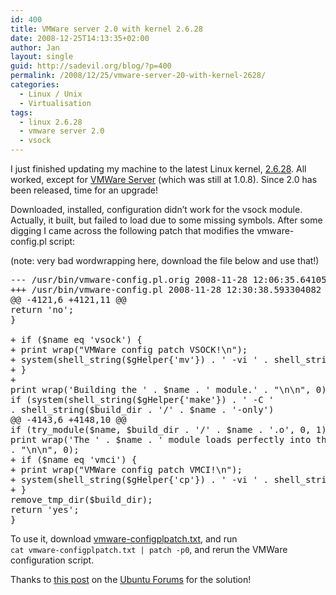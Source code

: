```yaml
---
id: 400
title: VMWare server 2.0 with kernel 2.6.28
date: 2008-12-25T14:13:35+02:00
author: Jan
layout: single
guid: http://sadevil.org/blog/?p=400
permalink: /2008/12/25/vmware-server-20-with-kernel-2628/
categories:
  - Linux / Unix
  - Virtualisation
tags:
  - linux 2.6.28
  - vmware server 2.0
  - vsock
---
```

I just finished updating my machine to the latest Linux kernel, <a href="http://marc.info/?l=linux-kernel&m=123016280131543&w=2" target="_blank">2.6.28</a>. All worked, except for <a href="http://www.vmware.com/products/server/" target="_blank">VMWare Server</a> (which was still at 1.0.8). Since 2.0 has been released, time for an upgrade!

Downloaded, installed, configuration didn&#8217;t work for the vsock module. Actually, it built, but failed to load due to some missing symbols. After some digging I came across the following patch that modifies the vmware-config.pl script:

(note: very bad wordwrapping here, download the file below and use that!)

<pre>--- /usr/bin/vmware-config.pl.orig 2008-11-28 12:06:35.641054086 +0100
+++ /usr/bin/vmware-config.pl 2008-11-28 12:30:38.593304082 +0100
@@ -4121,6 +4121,11 @@
return 'no';
}

+ if ($name eq 'vsock') {
+ print wrap("VMWare config patch VSOCK!\n");
+ system(shell_string($gHelper{'mv'}) . ' -vi ' . shell_string($build_dir . '/../Module.symvers') . ' ' . shell_string($build_dir . '/vsock-only/' ));
+ }
+
print wrap('Building the ' . $name . ' module.' . "\n\n", 0);
if (system(shell_string($gHelper{'make'}) . ' -C '
. shell_string($build_dir . '/' . $name . '-only')
@@ -4143,6 +4148,10 @@
if (try_module($name, $build_dir . '/' . $name . '.o', 0, 1)) {
print wrap('The ' . $name . ' module loads perfectly into the running kernel.'
. "\n\n", 0);
+ if ($name eq 'vmci') {
+ print wrap("VMWare config patch VMCI!\n");
+ system(shell_string($gHelper{'cp'}) . ' -vi ' . shell_string($build_dir.'/vmci-only/Module.symvers') . ' ' . shell_string($build_dir . '/../'));
+ }
remove_tmp_dir($build_dir);
return 'yes';
}
</pre>

To use it, download [vmware-configplpatch.txt]("/assets/files/2008/12/vmware-configplpatch.txt), and run  
`cat vmware-configplpatch.txt | patch -p0`, and rerun the VMWare configuration script.

Thanks to <a href="http://ubuntuforums.org/showpost.php?p=6267637&postcount=17" target="_blank">this post</a> on the <a href="http://ubuntuforums.org/" target="_blank">Ubuntu Forums</a> for the solution!